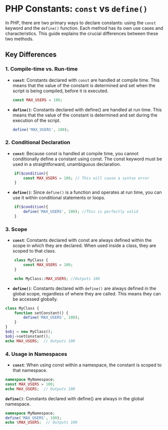 # PHP Constants: `const` vs `define()`

In PHP, there are two primary ways to declare constants: using the `const` keyword and the `define()` function. Each method has its own use cases and characteristics. This guide explains the crucial differences between these two methods.

## Key Differences

### 1. Compile-time vs. Run-time

- **`const`**: Constants declared with `const` are handled at compile time. This means that the value of the constant is determined and set when the script is being compiled, before it is executed.

  ```php
  const MAX_USERS = 100;
  ```

- **`define()`**: Constants declared with define() are handled at run time. This means that the value of the constant is determined and set during the execution of the script.

  ```php
  define('MAX_USERS', 100);
  ```

### 2. Conditional Declaration

- **`const`**: Because const is handled at compile time, you cannot conditionally define a constant using const. The const keyword must be used in a straightforward, unambiguous declaration.

```php
    if($condition){
        const MAX_USERS = 100; // This will cause a syntax error
    }
```

- **`define()`**: Since `define()` is a function and operates at run time, you can use it within conditional statements or loops.

```php
    if($condition){
        define('MAX_USERS', 100); //This is perfectly valid
    }
```

### 3. Scope

- **`const`**: Constants declared with const are always defined within the scope in which they are declared. When used inside a class, they are scoped to that class.

```php
    class MyClass {
        const MAX_USERS = 100;
    }

    echo MyClass::MAX_USERS; //Outputs 100
```

- **`define()`**: Constants declared with `define()` are always defined in the global scope, regardless of where they are called. This means they can be accessed globally.

```php
class MyClass {
    function setConstant() {
        define('MAX_USERS', 100);
    }
}
$obj = new MyClass();
$obj->setConstant();
echo MAX_USERS;  // Outputs 100
```

### 4. Usage in Namespaces

- **`const`**: When using const within a namespace, the constant is scoped to that namespace.

```php
namespace MyNamespace;
const MAX_USERS = 100;
echo MAX_USERS;  // Outputs 100
```

**`define()`**: Constants declared with define() are always in the global namespace.

```php
namespace MyNamespace;
define('MAX_USERS', 100);
echo \MAX_USERS;  // Outputs 100
```